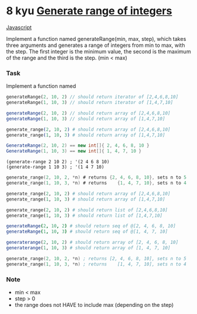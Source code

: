 # 8 kyu [Generate range of integers](https://www.codewars.com/kata/55eca815d0d20962e1000106)

<!-- START LANGUAGE_LINKS -->

[Javascript](./javascript.js)

<!-- END LANGUAGE_LINKS -->

Implement a function named generateRange(min, max, step), which takes three arguments and generates a range of integers from min to max, with the step. The first integer is the minimum value, the second is the maximum of the range and the third is the step. (min < max)

### Task
Implement a function named

```rust
generateRange(2, 10, 2) // should return iterator of [2,4,6,8,10]
generateRange(1, 10, 3) // should return iterator of [1,4,7,10]
```
```javascript
generateRange(2, 10, 2) // should return array of [2,4,6,8,10]
generateRange(1, 10, 3) // should return array of [1,4,7,10]
```
```elixir
generate_range(2, 10, 2) # should return array of [2,4,6,8,10]
generate_range(1, 10, 3) # should return array of [1,4,7,10]
```
```csharp
GenerateRange(2, 10, 2) == new int[]{ 2, 4, 6, 8, 10 }
GenerateRange(1, 10, 3) == new int[]{ 1, 4, 7, 10 }
```
```racket
(generate-range 2 10 2) ; '(2 4 6 8 10)
(generate-range 1 10 3) ; '(1 4 7 10)
```
```c
generate_range(2, 10, 2, *n) # returns {2, 4, 6, 8, 10}, sets n to 5
generate_range(1, 10, 3, *n) # returns    {1, 4, 7, 10}, sets n to 4
```
```ruby
generate_range(2, 10, 2) # should return array of [2,4,6,8,10]
generate_range(1, 10, 3) # should return array of [1,4,7,10]
```
```python
generate_range(2, 10, 2) # should return list of [2,4,6,8,10]
generate_range(1, 10, 3) # should return list of [1,4,7,10]
```
```nim
generateRange(2, 10, 2) # should return seq of @[2, 4, 6, 8, 10]
generateRange(1, 10, 3) # should return seq of @[1, 4, 7, 10]
```
```julia
generaterange(2, 10, 2) # should return array of [2, 4, 6, 8, 10]
generaterange(1, 10, 3) # should return array of [1, 4, 7, 10]
```
```nasm
generate_range(2, 10, 2, *n) ; returns [2, 4, 6, 8, 10], sets n to 5
generate_range(1, 10, 3, *n) ; returns    [1, 4, 7, 10], sets n to 4
```

### Note
- min < max
- step > 0
- the range does not HAVE to include max (depending on the step)

